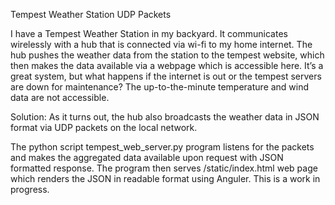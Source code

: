 Tempest Weather Station UDP Packets

I have a Tempest Weather Station in my backyard. It communicates wirelessly with a hub that is connected via wi-fi to my home internet.  The hub pushes the weather data from the station to the tempest website, which then makes the data available via a webpage which is accessible here.  It’s a great system, but what happens if the internet is out or the tempest servers are down for maintenance?  The up-to-the-minute temperature and wind data are not accessible.

Solution:
As it turns out, the hub also broadcasts the weather data in JSON format via UDP packets on the local network.

The python script tempest_web_server.py program listens for the packets and makes the aggregated data available upon request with JSON formatted response. The program then serves /static/index.html web page which renders the JSON in readable format using Anguler.
This is a work in progress. 

